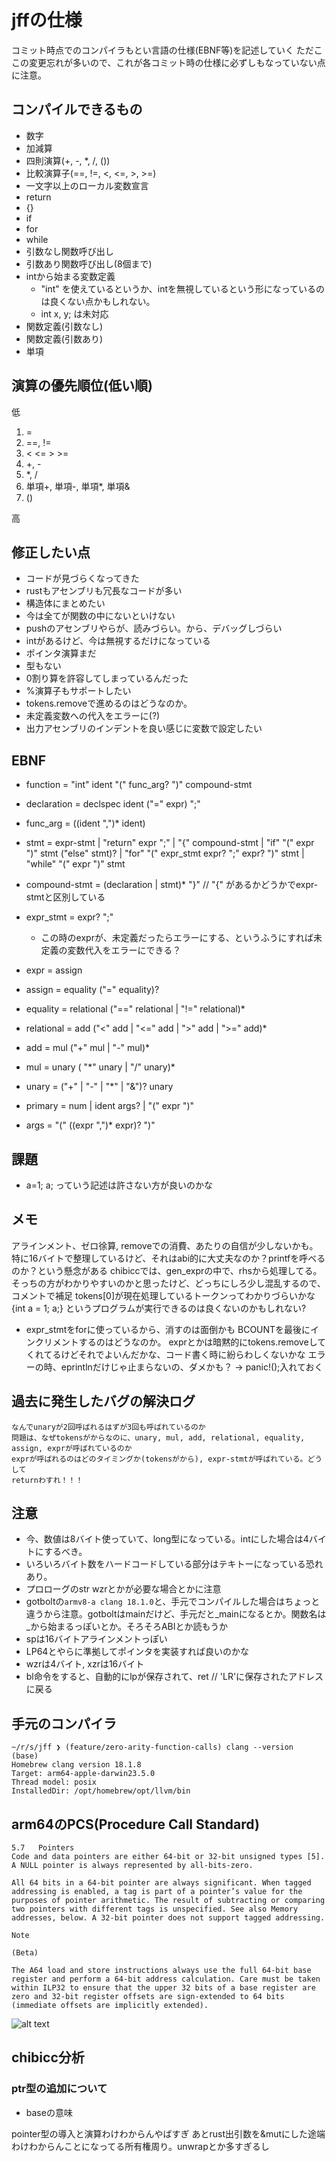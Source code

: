 # jffの仕様
コミット時点でのコンパイラもとい言語の仕様(EBNF等)を記述していく
ただここの変更忘れが多いので、これが各コミット時の仕様に必ずしもなっていない点に注意。

## コンパイルできるもの
- 数字
- 加減算
- 四則演算(+, -, *, /, ())
- 比較演算子(==, !=, <, <=, >, >=)
- 一文字以上のローカル変数宣言
- return
- {}
- if
- for
- while
- 引数なし関数呼び出し
- 引数あり関数呼び出し(8個まで)
- intから始まる変数定義
  - "int" を使えているというか、intを無視しているという形になっているのは良くない点かもしれない。
  - int x, y; は未対応
- 関数定義(引数なし)
- 関数定義(引数あり)
- 単項

## 演算の優先順位(低い順)
低
1. =
2. ==, !=
3. < <= > >=
4. +, -
5. *, /
6. 単項+, 単項-, 単項*, 単項&
7. ()

高

## 修正したい点
- コードが見づらくなってきた
- rustもアセンブリも冗長なコードが多い
- 構造体にまとめたい
- 今は全てが関数の中にないといけない
- pushのアセンブリやらが、読みづらい。から、デバッグしづらい
- intがあるけど、今は無視するだけになっている
- ポインタ演算まだ
- 型もない
- 0割り算を許容してしまっているんだった
- %演算子もサポートしたい
- tokens.removeで進めるのはどうなのか。
- 未定義変数への代入をエラーに(?)
- 出力アセンブリのインデントを良い感じに変数で設定したい


## EBNF
- function = "int" ident "(" func_arg? ")" compound-stmt
- declaration = declspec ident ("=" expr) ";"
- func_arg = ((ident ",")* ident)

- stmt = expr-stmt | "return" expr ";" | "{" compound-stmt | "if" "(" expr ")" stmt ("else" stmt)? | "for" "(" expr_stmt expr? ";" expr? ")" stmt | "while" "(" expr ")" stmt
- compound-stmt = (declaration | stmt)* "}" // "{" があるかどうかでexpr-stmtと区別している
- expr_stmt = expr? ";" 
  - この時のexprが、未定義だったらエラーにする、というふうにすれば未定義の変数代入をエラーにできる？
- expr = assign
- assign = equality ("=" equality)?
- equality = relational ("==" relational | "!=" relational)*
- relational = add ("<" add | "<=" add | ">" add | ">=" add)*
- add = mul ("+" mul | "-" mul)*
- mul = unary ( "\*" unary | "/" unary)*
- unary = ("+" | "-" | "*" | "&")? unary  
- primary = num | ident args? | "(" expr ")"
- args = "(" ((expr ",")* expr)? ")"

## 課題
- a=1; a; っていう記述は許さない方が良いのかな

## メモ
アラインメント、ゼロ徐算, removeでの消費、あたりの自信が少しないかも。
特に16バイトで整理しているけど、それはabi的に大丈夫なのか？printfを呼べるのか？という懸念がある
chibiccでは、gen_exprの中で、rhsから処理してる。そっちの方がわかりやすいのかと思ったけど、どっちにしろ少し混乱するので、コメントで補足
tokens[0]が現在処理しているトークンってわかりづらいかな
{int a = 1; a;} というプログラムが実行できるのは良くないのかもしれない?
  - expr_stmtをforに使っているから、消すのは面倒かも
BCOUNTを最後にインクリメントするのはどうなのか。
exprとかは暗黙的にtokens.removeしてくれてるけどそれでよいんだかな、コード書く時に紛らわしくないかな
エラーの時、eprintlnだけじゃ止まらないの、ダメかも？ -> panic!();入れておく

## 過去に発生したバグの解決ログ
```
なんでunaryが2回呼ばれるはずが3回も呼ばれているのか
問題は、なぜtokensがからなのに、unary, mul, add, relational, equality, assign, exprが呼ばれているのか
exprが呼ばれるのはどのタイミングか(tokensがから), expr-stmtが呼ばれている。どうして
returnわすれ！！！
```

## 注意
- 今、数値は8バイト使っていて、long型になっている。intにした場合は4バイトにするべき。
- いろいろバイト数をハードコードしている部分はテキトーになっている恐れあり。
- プロローグのstr wzrとかが必要な場合とかに注意
- gotboltの`armv8-a clang 18.1.0`と、手元でコンパイルした場合はちょっと違うから注意。gotboltはmainだけど、手元だと_mainになるとか。関数名は_から始まるっぽいとか。そろそろABIとか読もうか
- spは16バイトアラインメントっぽい
- LP64とやらに準拠してポインタを実装すれば良いのかな
- wzrは4バイト, xzrは16バイト
- bl命令をすると、自動的にlpが保存されて、ret   // 'LR'に保存されたアドレスに戻る

## 手元のコンパイラ
```
~/r/s/jff ❯ (feature/zero-arity-function-calls) clang --version                                                                (base) 
Homebrew clang version 18.1.8
Target: arm64-apple-darwin23.5.0
Thread model: posix
InstalledDir: /opt/homebrew/opt/llvm/bin
```

## arm64のPCS(Procedure Call Standard)
```
5.7   Pointers
Code and data pointers are either 64-bit or 32-bit unsigned types [5]. A NULL pointer is always represented by all-bits-zero.

All 64 bits in a 64-bit pointer are always significant. When tagged addressing is enabled, a tag is part of a pointer’s value for the purposes of pointer arithmetic. The result of subtracting or comparing two pointers with different tags is unspecified. See also Memory addresses, below. A 32-bit pointer does not support tagged addressing.

Note

(Beta)

The A64 load and store instructions always use the full 64-bit base register and perform a 64-bit address calculation. Care must be taken within ILP32 to ensure that the upper 32 bits of a base register are zero and 32-bit register offsets are sign-extended to 64 bits (immediate offsets are implicitly extended).

```

![alt text](general_register.png)


## chibicc分析
### ptr型の追加について
- baseの意味


pointer型の導入と演算わけわからんやばすぎ
あとrust出引数を&mutにした途端わけわからんことになってる所有権周り。unwrapとか多すぎるし